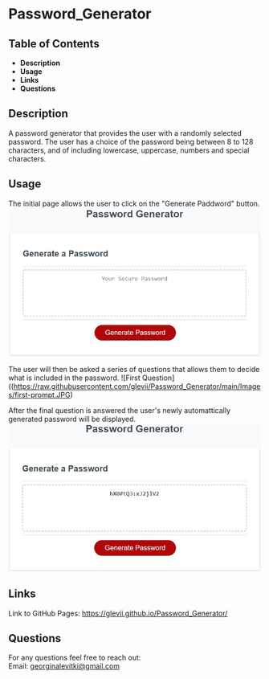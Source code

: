 # Password_Generator


## Table of Contents

- **Description**
- **Usage**
- **Links**
- **Questions**


## Description

A password generator that provides the user with a randomly selected password. The user has a choice of the password being between 8 to 128 characters, and of including lowercase, uppercase, numbers and special characters.


## Usage

The initial page allows the user to click on the "Generate Paddword" button.
![Introduction](https://raw.githubusercontent.com/glevii/Password_Generator/main/Images/intro-page.JPG) <br>

The user will then be asked a series of questions that allows them to decide what is included in the password.
![First Question]((https://raw.githubusercontent.com/glevii/Password_Generator/main/Images/first-prompt.JPG)  <br>

After the final question is answered the user's newly automattically generated password will be displayed.
![Generated Password](https://raw.githubusercontent.com/glevii/Password_Generator/main/Images/password-generated.JPG) <br>

## Links

Link to GitHub Pages: <https://glevii.github.io/Password_Generator/>


## Questions

For any questions feel free to reach out: <br>
Email: <georginalevitki@gmail.com>
